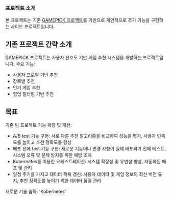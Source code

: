 ### 프로젝트 소개
본 프로젝트는 기존 [GAMEPICK 프로젝트](https://github.com/boostcampaitech5/level3_recsys_finalproject-recsys-09)를 기반으로 개인적으로 추가 기능을 구현하는 사이드 프로젝트입니다.

## 기존 프로젝트 간략 소개
GAMEPICK 프로젝트는 사용자 선호도 기반 게임 추천 시스템을 개발하는 프로젝트입니다.
주요 기능:
  - 사용자 프로필 기반 추천
  - 장르별 추천
  - 인기 게임 추천
  - 협업 필터링 기반 추천

## 목표
기존 팀 프로젝트 기능 확장 및 개선:
  - A/B test 기능 구현: 서로 다른 추천 알고리즘을 비교하여 성능을 평가, 사용자 만족도를 높이고 추천 정확도를 향상
  - 배포 전에 test 기능 구현: 새로운 기능이나 변경 사항이 실제 배포되기 전에 테스트, 시스템 오류 및 문제 방지를 위한 예방 조치
  - Kubernetes를 이용한 오케스트레이션: 시스템 확장성 및 유연성 향상, 자동화된 배포 및 관리
  - 일정 주기를 가지고 데이터 객체 갱신: 사용자 데이터 및 게임 정보의 최신 버전 유지, 추천 정확도를 높이기 위한 데이터 품질 관리

새로운 기술 습득:
'Kubernetes'